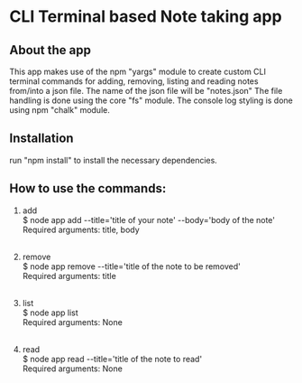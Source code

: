 # CLI Terminal based Note taking app

## About the app
This app makes use of the npm "yargs" module to create custom CLI terminal commands for adding, removing, listing and reading notes from/into a json file.
The name of the json file will be "notes.json"
The file handling is done using the core "fs" module.
The console log styling is done using npm "chalk" module.

## Installation
run "npm install" to install the necessary dependencies.

## How to use the commands:
1. add <br>
$ node app add --title='title of your note'  --body='body of the note' <br>
Required arguments: title, body <br> <br>

2. remove <br>
$ node app remove --title='title of the note to be removed' <br>
Required arguments: title <br><br>

3. list <br>
$ node app list <br>
Required arguments: None <br><br>

4. read <br>
$ node app read --title='title of the note to read' <br>
Required arguments: None <br><br>


